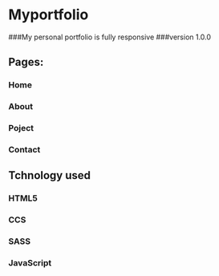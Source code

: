 # Myportfolio
###My personal portfolio is fully responsive
###version 1.0.0

## Pages:
### Home
### About
### Poject
### Contact

## Tchnology used
### HTML5
### CCS
### SASS
### JavaScript
